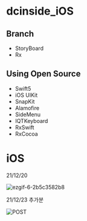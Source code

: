 # dcinside_iOS

## Branch

- StoryBoard
- Rx


## Using Open Source

- Swift5
- iOS UIKit
- SnapKit
- Alamofire
- SideMenu
- IQTKeyboard
- RxSwift
- RxCocoa


# iOS

21/12/20 

![ezgif-6-2b5c3582b8](https://user-images.githubusercontent.com/29563788/146773912-2a5b3b33-980e-40aa-a7a2-32d9066377d5.gif)


21/12/23 추가분

![POST](https://user-images.githubusercontent.com/29563788/147251281-43dde109-7c60-449a-ba22-2b7755cf053f.gif)
